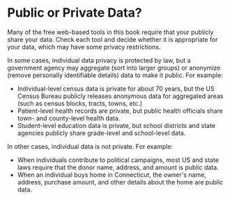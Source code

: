 # Public or Private Data?

Many of the free web-based tools in this book require that your publicly share your data. Check each tool and decide whether it is appropriate for your data, which may have some privacy restrictions.

In some cases, individual data privacy is protected by law, but a government agency may aggregate (sort into larger groups) or anonymize (remove personally identifiable details) data to make it public. For example:

- Individual-level census data is private for about 70 years, but the US Census Bureau publicly releases anonymous data for aggregated areas (such as census blocks, tracts, towns, etc.)
- Patient-level health records are private, but public health officials share town- and county-level health data.
- Student-level education data is private, but school districts and state agencies publicly share grade-level and school-level data.

In other cases, individual data is not private. For example:

- When individuals contribute to political campaigns, most US and state laws require that the donor name, address, and amount is public data.
- When an individual buys home in Connecticut, the owner's name, address, purchase amount, and other details about the home are public data.


